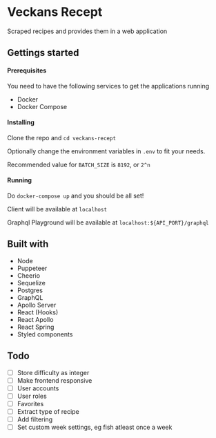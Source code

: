 # Veckans Recept

Scraped recipes and provides them in a web application

## Gettings started

#### Prerequisites

You need to have the following services to get the applications running

- Docker
- Docker Compose

#### Installing

Clone the repo and `cd veckans-recept`

Optionally change the environment variables in `.env` to fit your needs.

Recommended value for `BATCH_SIZE` is `8192`, or `2^n`

#### Running

Do `docker-compose up` and you should be all set!

Client will be available at `localhost`

Graphql Playground will be available at `localhost:${API_PORT}/graphql`

## Built with

- Node
- Puppeteer
- Cheerio
- Sequelize
- Postgres
- GraphQL
- Apollo Server
- React (Hooks)
- React Apollo
- React Spring
- Styled components

## Todo

- [ ] Store difficulty as integer
- [ ] Make frontend responsive
- [ ] User accounts
- [ ] User roles
- [ ] Favorites
- [ ] Extract type of recipe
- [ ] Add filtering
- [ ] Set custom week settings, eg fish atleast once a week
